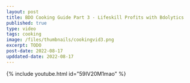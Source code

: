 ```yaml
---
layout: post
title: BDO Cooking Guide Part 3 - Lifeskill Profits with Bdolytics
published: true
type: video
tags: cooking
image: /files/thumbnails/cookingvid3.png
excerpt: TODO
post-date: 2022-08-17
upddated-date: 2022-08-17
---
```



{% include youtube.html id="59IV20M1mao" %}